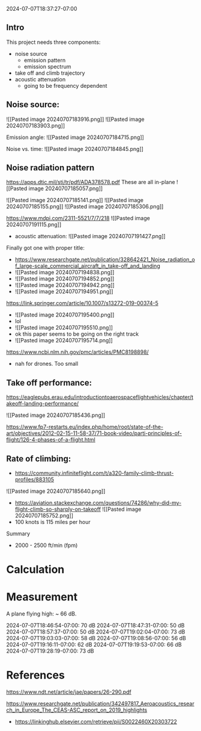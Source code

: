 2024-07-07T18:37:27-07:00


## Intro

This project needs three components:
- noise source
	- emission pattern
	- emission spectrum
- take off and climb trajectory
- acoustic attenuation
	- going to be frequency dependent


## Noise source:
![[Pasted image 20240707183916.png]]
![[Pasted image 20240707183903.png]]



Emission angle:
![[Pasted image 20240707184715.png]]

Noise vs. time:
![[Pasted image 20240707184845.png]]

## Noise radiation pattern


https://apps.dtic.mil/sti/tr/pdf/ADA378578.pdf
These are all in-plane
![[Pasted image 20240707185057.png]]

![[Pasted image 20240707185141.png]]
![[Pasted image 20240707185155.png]]
![[Pasted image 20240707185306.png]]


https://www.mdpi.com/2311-5521/7/7/218
![[Pasted image 20240707191115.png]]
- acoustic attenuation:
![[Pasted image 20240707191427.png]]



Finally got one with proper title:
- https://www.researchgate.net/publication/328642421_Noise_radiation_of_large-scale_commercial_aircraft_in_take-off_and_landing
- ![[Pasted image 20240707194838.png]]
- ![[Pasted image 20240707194852.png]]
- ![[Pasted image 20240707194942.png]]
- ![[Pasted image 20240707194951.png]]



https://link.springer.com/article/10.1007/s13272-019-00374-5
- ![[Pasted image 20240707195400.png]]
- lol
- ![[Pasted image 20240707195510.png]]
- ok this paper seems to be going on the right track
- ![[Pasted image 20240707195714.png]]










https://www.ncbi.nlm.nih.gov/pmc/articles/PMC8198898/
- nah for drones. Too small




## Take off performance:

https://eaglepubs.erau.edu/introductiontoaerospaceflightvehicles/chapter/takeoff-landing-performance/

![[Pasted image 20240707185436.png]]


https://www.fp7-restarts.eu/index.php/home/root/state-of-the-art/objectives/2012-02-15-11-58-37/71-book-video/parti-principles-of-flight/126-4-phases-of-a-flight.html

## Rate of climbing:
- https://community.infiniteflight.com/t/a320-family-climb-thrust-profiles/883105

![[Pasted image 20240707185640.png]]

- https://aviation.stackexchange.com/questions/74286/why-did-my-flight-climb-so-sharply-on-takeoff
![[Pasted image 20240707185752.png]]
- 100 knots is 115 miles per hour

Summary
- 2000 - 2500 ft/min (fpm)





# Calculation








# Measurement
A plane flying high: ~ 66 dB.

2024-07-07T18:46:54-07:00: 70 dB
2024-07-07T18:47:31-07:00: 50 dB
2024-07-07T18:57:37-07:00: 50 dB
2024-07-07T19:02:04-07:00: 73 dB
2024-07-07T19:03:03-07:00: 58 dB
2024-07-07T19:08:56-07:00: 56 dB
2024-07-07T19:16:11-07:00: 62 dB
2024-07-07T19:19:53-07:00: 66 dB
2024-07-07T19:28:19-07:00: 73 dB






# References
https://www.ndt.net/article/jae/papers/26-290.pdf

https://www.researchgate.net/publication/342497817_Aeroacoustics_research_in_Europe_The_CEAS-ASC_report_on_2019_highlights
- https://linkinghub.elsevier.com/retrieve/pii/S0022460X20303722


